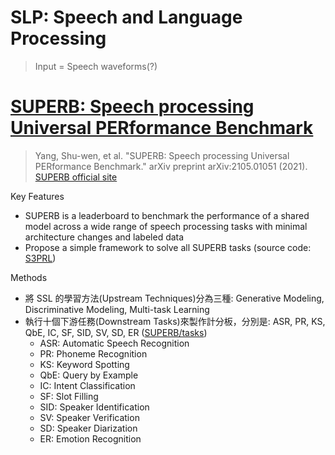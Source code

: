 # SLP: Speech and Language Processing
> Input = Speech waveforms(?)


# [SUPERB: Speech processing Universal PERformance Benchmark](https://arxiv.org/pdf/2105.01051.pdf)
> Yang, Shu-wen, et al. "SUPERB: Speech processing Universal PERformance Benchmark." arXiv preprint arXiv:2105.01051 (2021).
> [SUPERB official site](https://superbbenchmark.org/)

Key Features
- SUPERB is a leaderboard to benchmark the performance of a shared model across a wide range of speech processing tasks with minimal architecture changes and labeled data
- Propose a simple framework to solve all SUPERB tasks (source code: [S3PRL](https://github.com/s3prl/s3prl))

Methods
- 將 SSL 的學習方法(Upstream Techniques)分為三種: Generative Modeling, Discriminative Modeling, Multi-task Learning
- 執行十個下游任務(Downstream Tasks)來製作計分板，分別是: ASR, PR, KS, QbE, IC, SF, SID, SV, SD, ER ([SUPERB/tasks](https://superbbenchmark.org/tasks))
  - ASR: Automatic Speech Recognition
  - PR: Phoneme Recognition
  - KS: Keyword Spotting
  - QbE: Query by Example
  - IC: Intent Classification
  - SF: Slot Filling
  - SID: Speaker Identification
  - SV: Speaker Verification
  - SD: Speaker Diarization
  - ER: Emotion Recognition



